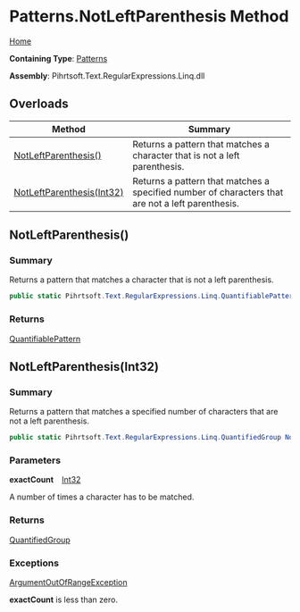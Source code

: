 # Patterns\.NotLeftParenthesis Method

[Home](../../../../../../README.md)

**Containing Type**: [Patterns](../README.md)

**Assembly**: Pihrtsoft\.Text\.RegularExpressions\.Linq\.dll

## Overloads

| Method | Summary |
| ------ | ------- |
| [NotLeftParenthesis()](#Pihrtsoft_Text_RegularExpressions_Linq_Patterns_NotLeftParenthesis) | Returns a pattern that matches a character that is not a left parenthesis\. |
| [NotLeftParenthesis(Int32)](#Pihrtsoft_Text_RegularExpressions_Linq_Patterns_NotLeftParenthesis_System_Int32_) | Returns a pattern that matches a specified number of characters that are not a left parenthesis\. |

## NotLeftParenthesis\(\) <a name="Pihrtsoft_Text_RegularExpressions_Linq_Patterns_NotLeftParenthesis"></a>

### Summary

Returns a pattern that matches a character that is not a left parenthesis\.

```csharp
public static Pihrtsoft.Text.RegularExpressions.Linq.QuantifiablePattern NotLeftParenthesis()
```

### Returns

[QuantifiablePattern](../../QuantifiablePattern/README.md)

## NotLeftParenthesis\(Int32\) <a name="Pihrtsoft_Text_RegularExpressions_Linq_Patterns_NotLeftParenthesis_System_Int32_"></a>

### Summary

Returns a pattern that matches a specified number of characters that are not a left parenthesis\.

```csharp
public static Pihrtsoft.Text.RegularExpressions.Linq.QuantifiedGroup NotLeftParenthesis(int exactCount)
```

### Parameters

**exactCount** &ensp; [Int32](https://docs.microsoft.com/en-us/dotnet/api/system.int32)

A number of times a character has to be matched\.

### Returns

[QuantifiedGroup](../../QuantifiedGroup/README.md)

### Exceptions

[ArgumentOutOfRangeException](https://docs.microsoft.com/en-us/dotnet/api/system.argumentoutofrangeexception)

**exactCount** is less than zero\.

